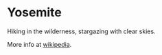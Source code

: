 # Yosemite

Hiking in the wilderness, stargazing with clear skies.

More info at [wikipedia](https://en.wikipedia.org/wiki/Yosemite_National_Park).
